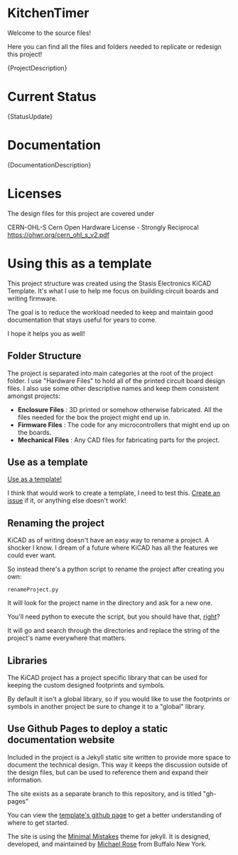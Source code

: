 # KitchenTimer

Welcome to the source files!

Here you can find all the files and folders needed to replicate or redesign this project!

{ProjectDescription}

# Current Status

{StatusUpdate}

# Documentation

{DocumentationDescription}

# Licenses

The design files for this project are covered under 

CERN-OHL-S
Cern Open Hardware License - Strongly Reciprocal
https://ohwr.org/cern_ohl_s_v2.pdf


# Using this as a template

This project structure was created using the Stasis Electronics KiCAD Template. It's what I use to help me focus on building circuit boards and writing firmware. 

The goal is to reduce the workload needed to keep and maintain good documentation that stays useful for years to come.

I hope it helps you as well!

## Folder Structure

The project is separated into main categories at the root of the project folder. I use "Hardware Files" to hold all of the printed circuit board design files. I also use some other descriptive names and keep them consistent amongst projects:

- **Enclosure Files** : 3D printed or somehow otherwise fabricated. All the files needed for the box the project might end up in.
- **Firmware Files** : The code for any microcontrollers that might end up on the boards. 
- **Mechanical Files** : Any CAD files for fabricating parts for the project. 

## Use as a template

[Use as a template!](https://github.com/stasiselectronics/KiCAD-Project-Template/generate)

I think that would work to create a template, I need to test this. [Create an issue](https://github.com/stasiselectronics/KiCAD-Project-Template/issues/new/choose) if it, or anything else doesn't work!

## Renaming the project

KiCAD as of writing doesn't have an easy way to rename a project. A shocker I know. I dream of a future where KiCAD has all the features we could ever want. 

So instead there's a python script to rename the project after creating you own:

    renameProject.py

It will look for the project name in the directory and ask for a new one.

You'll need python to execute the script, but you should have that, [right](https://www.python.org/)?

It will go and search through the directories and replace the string of the project's name everywhere that matters. 

## Libraries

The KiCAD project has a project specific library that can be used for keeping the custom designed footprints and symbols.

By default it isn't a global library, so if you would like to use the footprints or symbols in another project be sure to change it to a "global" library.


## Use Github Pages to deploy a static documentation website

Included in the project is a Jekyll static site written to provide more space to document the technical design. This way it keeps the discussion outside of the design files, but can be used to reference them and expand their information.

The site exists as a separate branch to this repository, and is titled "gh-pages"

You can view the [template's github page](https://stasiselectronics.github.io/KiCAD-Project-Template/) to get a better understanding of where to get started.

The site is using the [Minimal Mistakes](https://mmistakes.github.io/minimal-mistakes/about/) theme for jekyll. It is designed, developed, and maintained by [Michael Rose](https://mademistakes.com/about/) from Buffalo New York.
